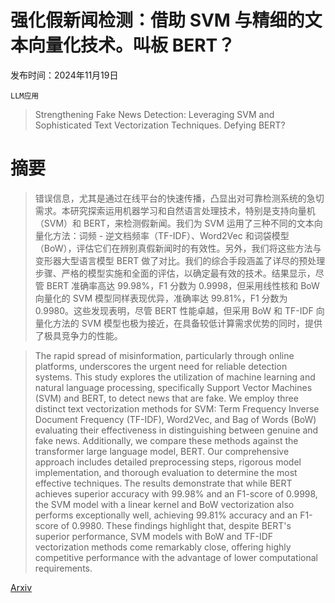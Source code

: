 # 强化假新闻检测：借助 SVM 与精细的文本向量化技术。叫板 BERT？

发布时间：2024年11月19日

`LLM应用`

> Strengthening Fake News Detection: Leveraging SVM and Sophisticated Text Vectorization Techniques. Defying BERT?

# 摘要

> 错误信息，尤其是通过在线平台的快速传播，凸显出对可靠检测系统的急切需求。本研究探索运用机器学习和自然语言处理技术，特别是支持向量机（SVM）和 BERT，来检测假新闻。我们为 SVM 运用了三种不同的文本向量化方法：词频 - 逆文档频率（TF-IDF）、Word2Vec 和词袋模型（BoW），评估它们在辨别真假新闻时的有效性。另外，我们将这些方法与变形器大型语言模型 BERT 做了对比。我们的综合手段涵盖了详尽的预处理步骤、严格的模型实施和全面的评估，以确定最有效的技术。结果显示，尽管 BERT 准确率高达 99.98%，F1 分数为 0.9998，但采用线性核和 BoW 向量化的 SVM 模型同样表现优异，准确率达 99.81%，F1 分数为 0.9980。这些发现表明，尽管 BERT 性能卓越，但采用 BoW 和 TF-IDF 向量化方法的 SVM 模型也极为接近，在具备较低计算需求优势的同时，提供了极具竞争力的性能。

> The rapid spread of misinformation, particularly through online platforms, underscores the urgent need for reliable detection systems. This study explores the utilization of machine learning and natural language processing, specifically Support Vector Machines (SVM) and BERT, to detect news that are fake. We employ three distinct text vectorization methods for SVM: Term Frequency Inverse Document Frequency (TF-IDF), Word2Vec, and Bag of Words (BoW) evaluating their effectiveness in distinguishing between genuine and fake news. Additionally, we compare these methods against the transformer large language model, BERT. Our comprehensive approach includes detailed preprocessing steps, rigorous model implementation, and thorough evaluation to determine the most effective techniques. The results demonstrate that while BERT achieves superior accuracy with 99.98% and an F1-score of 0.9998, the SVM model with a linear kernel and BoW vectorization also performs exceptionally well, achieving 99.81% accuracy and an F1-score of 0.9980. These findings highlight that, despite BERT's superior performance, SVM models with BoW and TF-IDF vectorization methods come remarkably close, offering highly competitive performance with the advantage of lower computational requirements.

[Arxiv](https://arxiv.org/abs/2411.12703)